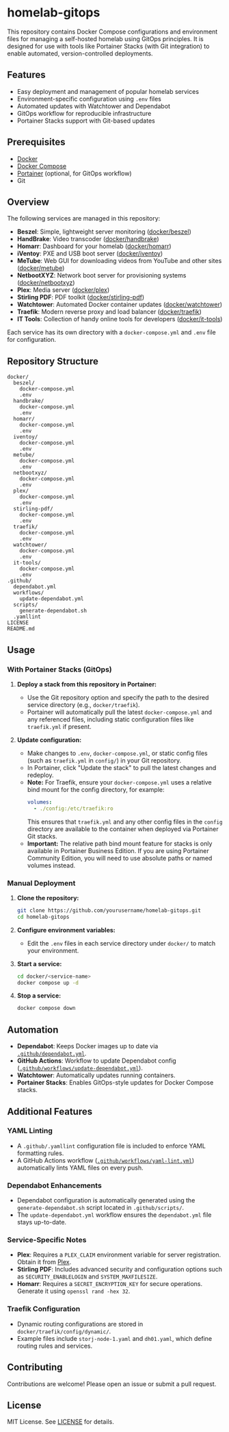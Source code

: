 # homelab-gitops

This repository contains Docker Compose configurations and environment files for managing a self-hosted homelab using GitOps principles. It is designed for use with tools like Portainer Stacks (with Git integration) to enable automated, version-controlled deployments.

## Features

- Easy deployment and management of popular homelab services
- Environment-specific configuration using `.env` files
- Automated updates with Watchtower and Dependabot
- GitOps workflow for reproducible infrastructure
- Portainer Stacks support with Git-based updates

## Prerequisites

- [Docker](https://docs.docker.com/get-docker/)
- [Docker Compose](https://docs.docker.com/compose/)
- [Portainer](https://www.portainer.io/) (optional, for GitOps workflow)
- Git

## Overview

The following services are managed in this repository:

- **Beszel**: Simple, lightweight server monitoring ([docker/beszel](docker/beszel))
- **HandBrake**: Video transcoder ([docker/handbrake](docker/handbrake))
- **Homarr**: Dashboard for your homelab ([docker/homarr](docker/homarr))
- **iVentoy**: PXE and USB boot server ([docker/iventoy](docker/iventoy))
- **MeTube**: Web GUI for downloading videos from YouTube and other sites ([docker/metube](docker/metube))
- **NetbootXYZ**: Network boot server for provisioning systems ([docker/netbootxyz](docker/netbootxyz))
- **Plex**: Media server ([docker/plex](docker/plex))
- **Stirling PDF**: PDF toolkit ([docker/stirling-pdf](docker/stirling-pdf))
- **Watchtower**: Automated Docker container updates ([docker/watchtower](docker/watchtower))
- **Traefik**: Modern reverse proxy and load balancer ([docker/traefik](docker/traefik))
- **IT Tools**: Collection of handy online tools for developers ([docker/it-tools](docker/it-tools))

Each service has its own directory with a `docker-compose.yml` and `.env` file for configuration.

## Repository Structure

```
docker/
  beszel/
    docker-compose.yml
    .env
  handbrake/
    docker-compose.yml
    .env
  homarr/
    docker-compose.yml
    .env
  iventoy/
    docker-compose.yml
    .env
  metube/
    docker-compose.yml
    .env
  netbootxyz/
    docker-compose.yml
    .env
  plex/
    docker-compose.yml
    .env
  stirling-pdf/
    docker-compose.yml
    .env
  traefik/
    docker-compose.yml
    .env
  watchtower/
    docker-compose.yml
    .env
  it-tools/
    docker-compose.yml
    .env
.github/
  dependabot.yml
  workflows/
    update-dependabot.yml
  scripts/
    generate-dependabot.sh
  .yamllint
LICENSE
README.md
```

## Usage

### With Portainer Stacks (GitOps)

1. **Deploy a stack from this repository in Portainer:**
   - Use the Git repository option and specify the path to the desired service directory (e.g., `docker/traefik`).
   - Portainer will automatically pull the latest `docker-compose.yml` and any referenced files, including static configuration files like `traefik.yml` if present.

2. **Update configuration:**
   - Make changes to `.env`, `docker-compose.yml`, or static config files (such as `traefik.yml` in `config/`) in your Git repository.
   - In Portainer, click "Update the stack" to pull the latest changes and redeploy.
   - **Note:** For Traefik, ensure your `docker-compose.yml` uses a relative bind mount for the config directory, for example:
     ```yaml
     volumes:
       - ./config:/etc/traefik:ro
     ```
     This ensures that `traefik.yml` and any other config files in the `config` directory are available to the container when deployed via Portainer Git stacks.
   - **Important:** The relative path bind mount feature for stacks is only available in Portainer Business Edition. If you are using Portainer Community Edition, you will need to use absolute paths or named volumes instead.

### Manual Deployment

1. **Clone the repository:**
   ```sh
   git clone https://github.com/yourusername/homelab-gitops.git
   cd homelab-gitops
   ```

2. **Configure environment variables:**
   - Edit the `.env` files in each service directory under `docker/` to match your environment.

3. **Start a service:**
   ```sh
   cd docker/<service-name>
   docker compose up -d
   ```

4. **Stop a service:**
   ```sh
   docker compose down
   ```

## Automation

- **Dependabot**: Keeps Docker images up to date via [`.github/dependabot.yml`](.github/dependabot.yml).
- **GitHub Actions**: Workflow to update Dependabot config ([`.github/workflows/update-dependabot.yml`](.github/workflows/update-dependabot.yml)).
- **Watchtower**: Automatically updates running containers.
- **Portainer Stacks**: Enables GitOps-style updates for Docker Compose stacks.

## Additional Features

### YAML Linting
- A `.github/.yamllint` configuration file is included to enforce YAML formatting rules.
- A GitHub Actions workflow ([`.github/workflows/yaml-lint.yml`](.github/workflows/yaml-lint.yml)) automatically lints YAML files on every push.

### Dependabot Enhancements
- Dependabot configuration is automatically generated using the `generate-dependabot.sh` script located in `.github/scripts/`.
- The `update-dependabot.yml` workflow ensures the `dependabot.yml` file stays up-to-date.

### Service-Specific Notes
- **Plex**: Requires a `PLEX_CLAIM` environment variable for server registration. Obtain it from [Plex](https://www.plex.tv/claim/).
- **Stirling PDF**: Includes advanced security and configuration options such as `SECURITY_ENABLELOGIN` and `SYSTEM_MAXFILESIZE`.
- **Homarr**: Requires a `SECRET_ENCRYPTION_KEY` for secure operations. Generate it using `openssl rand -hex 32`.

### Traefik Configuration
- Dynamic routing configurations are stored in `docker/traefik/config/dynamic/`.
- Example files include `storj-node-1.yaml` and `dh01.yaml`, which define routing rules and services.

## Contributing

Contributions are welcome! Please open an issue or submit a pull request.

## License

MIT License. See [LICENSE](LICENSE) for details.
